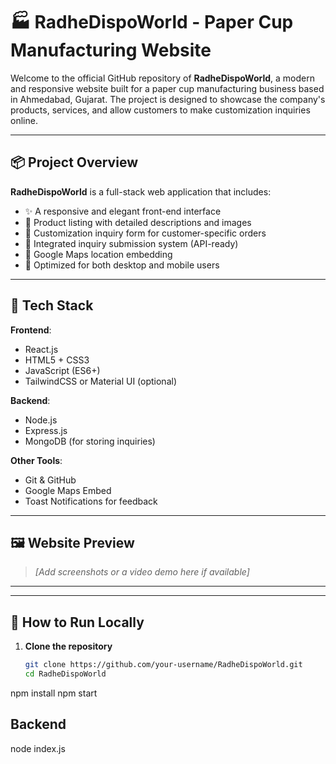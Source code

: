 # 🏭 RadheDispoWorld - Paper Cup Manufacturing Website

Welcome to the official GitHub repository of **RadheDispoWorld**, a modern and responsive website built for a paper cup manufacturing business based in Ahmedabad, Gujarat. The project is designed to showcase the company's products, services, and allow customers to make customization inquiries online.

---

## 📦 Project Overview

**RadheDispoWorld** is a full-stack web application that includes:

- ✨ A responsive and elegant front-end interface
- 📄 Product listing with detailed descriptions and images
- 📝 Customization inquiry form for customer-specific orders
- 📧 Integrated inquiry submission system (API-ready)
- 📍 Google Maps location embedding
- 📱 Optimized for both desktop and mobile users

---

## 🔧 Tech Stack

**Frontend**:
- React.js
- HTML5 + CSS3
- JavaScript (ES6+)
- TailwindCSS or Material UI (optional)

**Backend**:
- Node.js
- Express.js
- MongoDB (for storing inquiries)

**Other Tools**:
- Git & GitHub
- Google Maps Embed
- Toast Notifications for feedback

---

## 🖼️ Website Preview

> _[Add screenshots or a video demo here if available]_

---




---

## 🚀 How to Run Locally

1. **Clone the repository**
   ```bash
   git clone https://github.com/your-username/RadheDispoWorld.git
   cd RadheDispoWorld
npm install
npm start


## Backend
node index.js
